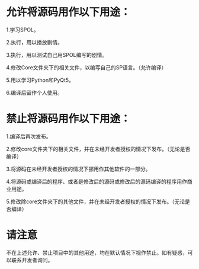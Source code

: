 # 允许将源码用作以下用途：

1.学习SPOL。

2.执行，用以播放剧情。

3.执行，用以测试自己用SPOL编写的剧情。

4.修改Core文件夹下的相关文件，以编写自己的SP语言。（允许编译）

5.用以学习Python和PyQt5。

6.编译后留作个人使用。

# 禁止将源码用作以下用途：

1.编译后再次发布。

2.修改core文件夹下的相关文件，并在未经开发者授权的情况下发布。（无论是否编译）

3.将源码在未经开发者授权的情况下挪用作其他软件的一部分。

4.将源码或编译后的程序、或者是修改后的源码或修改后的源码编译的程序用作商业用途。

5.修改除core文件夹下的其他文件，并在未经开发者授权的情况下发布。（无论是否编译）

# 请注意

不在上述允许、禁止项目中的其他用途，均在默认情况下视作禁止。如有疑惑，可以联系开发者询问。
